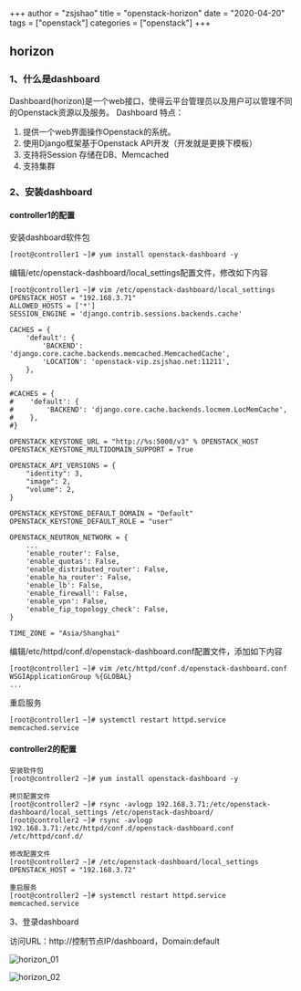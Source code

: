 +++
author = "zsjshao"
title = "openstack-horizon"
date = "2020-04-20"
tags = ["openstack"]
categories = ["openstack"]
+++

## horizon

### 1、什么是dashboard

Dashboard(horizon)是一个web接口，使得云平台管理员以及用户可以管理不同的Openstack资源以及服务。
Dashboard 特点：
1)	提供一个web界面操作Openstack的系统。
2)	使用Django框架基于Openstack API开发（开发就是更换下模板）
3)	支持将Session 存储在DB、Memcached
4)	支持集群

<!-- more -->

### 2、安装dashboard

#### controller1的配置

安装dashboard软件包

```
[root@controller1 ~]# yum install openstack-dashboard -y
```

编辑/etc/openstack-dashboard/local_settings配置文件，修改如下内容

```
[root@controller1 ~]# vim /etc/openstack-dashboard/local_settings
OPENSTACK_HOST = "192.168.3.71"
ALLOWED_HOSTS = ['*']
SESSION_ENGINE = 'django.contrib.sessions.backends.cache'

CACHES = {
    'default': {
        'BACKEND': 'django.core.cache.backends.memcached.MemcachedCache',
        'LOCATION': 'openstack-vip.zsjshao.net:11211',
    },
}

#CACHES = {
#    'default': {
#        'BACKEND': 'django.core.cache.backends.locmem.LocMemCache',
#    },
#}

OPENSTACK_KEYSTONE_URL = "http://%s:5000/v3" % OPENSTACK_HOST
OPENSTACK_KEYSTONE_MULTIDOMAIN_SUPPORT = True

OPENSTACK_API_VERSIONS = {
    "identity": 3,
    "image": 2,
    "volume": 2,
}

OPENSTACK_KEYSTONE_DEFAULT_DOMAIN = "Default"
OPENSTACK_KEYSTONE_DEFAULT_ROLE = "user"

OPENSTACK_NEUTRON_NETWORK = {
    ...
    'enable_router': False,
    'enable_quotas': False,
    'enable_distributed_router': False,
    'enable_ha_router': False,
    'enable_lb': False,
    'enable_firewall': False,
    'enable_vpn': False,
    'enable_fip_topology_check': False,
}

TIME_ZONE = "Asia/Shanghai"
```

编辑/etc/httpd/conf.d/openstack-dashboard.conf配置文件，添加如下内容

```
[root@controller1 ~]# vim /etc/httpd/conf.d/openstack-dashboard.conf
WSGIApplicationGroup %{GLOBAL}
...
```

重启服务

```
[root@controller1 ~]# systemctl restart httpd.service memcached.service
```

#### controller2的配置

```
安装软件包
[root@controller2 ~]# yum install openstack-dashboard -y

拷贝配置文件
[root@controller2 ~]# rsync -avlogp 192.168.3.71:/etc/openstack-dashboard/local_settings /etc/openstack-dashboard/
[root@controller2 ~]# rsync -avlogp 192.168.3.71:/etc/httpd/conf.d/openstack-dashboard.conf /etc/httpd/conf.d/

修改配置文件
[root@controller2 ~]# /etc/openstack-dashboard/local_settings
OPENSTACK_HOST = "192.168.3.72"

重启服务
[root@controller2 ~]# systemctl restart httpd.service memcached.service
```

3、登录dashboard

访问URL：http://控制节点IP/dashboard，Domain:default

![horizon_01](http://images.zsjshao.cn/images/openstack/horizon_01.png)

![horizon_02](http://images.zsjshao.cn/images/openstack/horizon_02.png)
